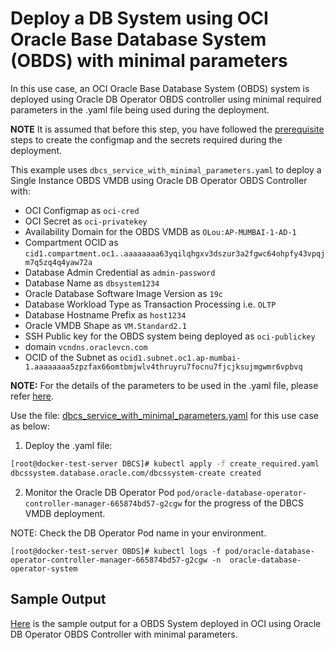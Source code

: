 # Deploy a DB System using OCI Oracle Base Database System (OBDS) with minimal parameters

In this use case, an OCI Oracle Base Database System (OBDS) system is deployed using Oracle DB Operator OBDS controller using minimal required parameters in the .yaml file being used during the deployment.

**NOTE** It is assumed that before this step, you have followed the [prerequisite](./../README.md#prerequsites-to-deploy-a-dbcs-system-using-oracle-db-operator-dbcs-controller) steps to create the configmap and the secrets required during the deployment.

This example uses `dbcs_service_with_minimal_parameters.yaml` to deploy a Single Instance OBDS VMDB using Oracle DB Operator OBDS Controller with:

- OCI Configmap as `oci-cred`  
- OCI Secret as `oci-privatekey`  
- Availability Domain for the OBDS VMDB as `OLou:AP-MUMBAI-1-AD-1`
- Compartment OCID as `cid1.compartment.oc1..aaaaaaaa63yqilqhgxv3dszur3a2fgwc64ohpfy43vpqjm7q5zq4q4yaw72a`
- Database Admin Credential as `admin-password`  
- Database Name as `dbsystem1234`  
- Oracle Database Software Image Version as `19c`  
- Database Workload Type as Transaction Processing i.e. `OLTP`  
- Database Hostname Prefix as `host1234`  
- Oracle VMDB Shape as `VM.Standard2.1`  
- SSH Public key for the OBDS system being deployed as `oci-publickey`  
- domain `vcndns.oraclevcn.com`
- OCID of the Subnet as `ocid1.subnet.oc1.ap-mumbai-1.aaaaaaaa5zpzfax66omtbmjwlv4thruyru7focnu7fjcjksujmgwmr6vpbvq`


**NOTE:** For the details of the parameters to be used in the .yaml file, please refer [here](./dbcs_controller_parameters.md). 

Use the file: [dbcs_service_with_minimal_parameters.yaml](./dbcs_service_with_minimal_parameters.yaml) for this use case as below:

1. Deploy the .yaml file:  
```sh
[root@docker-test-server DBCS]# kubectl apply -f create_required.yaml
dbcssystem.database.oracle.com/dbcssystem-create created
```

2. Monitor the Oracle DB Operator Pod `pod/oracle-database-operator-controller-manager-665874bd57-g2cgw` for the progress of the DBCS VMDB deployment. 

NOTE: Check the DB Operator Pod name in your environment.

```
[root@docker-test-server OBDS]# kubectl logs -f pod/oracle-database-operator-controller-manager-665874bd57-g2cgw -n  oracle-database-operator-system
```

## Sample Output

[Here](./dbcs_service_with_minimal_parameters_sample_output.log) is the sample output for a OBDS System deployed in OCI using Oracle DB Operator OBDS Controller with minimal parameters.
